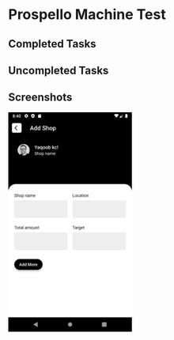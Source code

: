 # Prospello Machine Test

## Completed Tasks

## Uncompleted Tasks

## Screenshots
<div>
  <img src="screenshots/Add shop screen.png" width=250>
</div>
